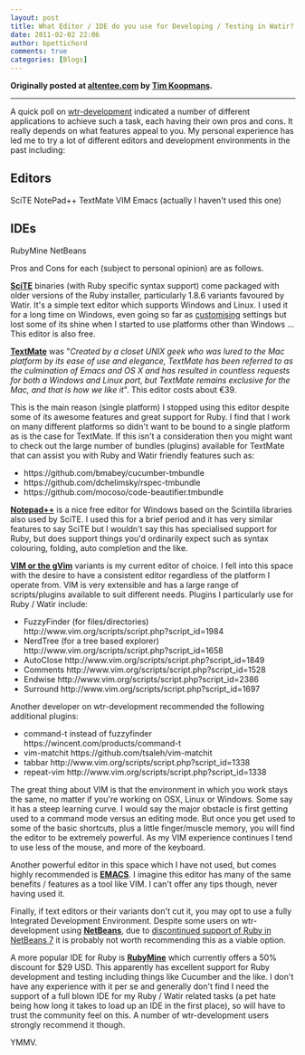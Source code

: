```yaml
---
layout: post
title: What Editor / IDE do you use for Developing / Testing in Watir?
date: 2011-02-02 22:06
author: bpettichord
comments: true
categories: [Blogs]
---
```

<strong>Originally posted at <a href="http://altentee.com/blogs/2011/what-editor-ide-do-you-use-for-developing-testing-in-watir/">altentee.com</a> by <a href="http://twitter.com/#!/90kts">Tim Koopmans</a>.</strong>

<hr />

A quick poll on <a href="http://rubyforge.org/pipermail/wtr-development/2011-January/002865.html">wtr-development</a> indicated a number of different applications to achieve such a task, each having their own pros and cons. It really depends on what features appeal to you. My personal experience has led me to try a lot of different editors and development environments in the past including:
<h2>Editors</h2>
SciTE
NotePad++
TextMate
VIM
Emacs (actually I haven't used this one)
<h2>IDEs</h2>
RubyMine
NetBeans

Pros and Cons for each (subject to personal opinion) are as follows.
<!--more--><strong><a href="http://www.scintilla.org/SciTE.html">SciTE</a></strong> binaries (with Ruby specific syntax support) come packaged with older versions of the Ruby installer, particularly 1.8.6 variants favoured by Watir. It's a simple text editor which supports Windows and Linux. I used it for a long time on Windows, even going so far as <a href="http://altentee.com/blogs/2009/my-favourite-scite-settings/">customising</a> settings but lost some of its shine when I started to use platforms other than Windows … This editor is also free.

<strong><a href="http://macromates.com/">TextMate</a></strong> was "<em>Created by a closet UNIX geek who was lured to the Mac platform by its ease of use and elegance, TextMate has been referred to as the culmination of Emacs and OS X and has resulted in countless requests for both a Windows and Linux port, but TextMate remains exclusive for the Mac, and that is how we like it</em>". This editor costs about €39.

This is the main reason (single platform) I stopped using this editor despite some of its awesome features and great support for Ruby. I find that I work on many different platforms so didn't want to be bound to a single platform as is the case for TextMate. If this isn't a consideration then you might want to check out the large number of bundles (plugins) available for TextMate that can assist you with Ruby and Watir friendly features such as:
<ul>
	<li>https://github.com/bmabey/cucumber-tmbundle</li>
	<li>https://github.com/dchelimsky/rspec-tmbundle</li>
	<li>https://github.com/mocoso/code-beautifier.tmbundle</li>
</ul>
<strong><a href="http://notepad-plus-plus.org/">Notepad++</a></strong> is a nice free editor for Windows based on the Scintilla libraries also used by SciTE. I used this for a brief period and it has very similar features to say SciTE but I wouldn't say this has specialised support for Ruby, but does support things you'd ordinarily expect such as syntax colouring, folding, auto completion and the like.

<strong><a href="http://www.vim.org/">VIM or the gVim</a></strong> variants is my current editor of choice. I fell into this space with the desire to have a consistent editor regardless of the platform I operate from. VIM is very extensible and has a large range of scripts/plugins available to suit different needs. Plugins I particularly use for Ruby / Watir include:
<ul>
	<li>FuzzyFinder (for files/directories) http://www.vim.org/scripts/script.php?script_id=1984</li>
	<li>NerdTree (for a tree based explorer) http://www.vim.org/scripts/script.php?script_id=1658</li>
	<li>AutoClose http://www.vim.org/scripts/script.php?script_id=1849</li>
	<li>Comments http://www.vim.org/scripts/script.php?script_id=1528</li>
	<li>Endwise http://www.vim.org/scripts/script.php?script_id=2386</li>
	<li>Surround http://www.vim.org/scripts/script.php?script_id=1697</li>
</ul>
Another developer on wtr-development recommended the following additional plugins:
<ul>
	<li>command-t instead of fuzzyfinder https://wincent.com/products/command-t</li>
	<li>vim-matchit https://github.com/tsaleh/vim-matchit</li>
	<li>tabbar http://www.vim.org/scripts/script.php?script_id=1338</li>
	<li>repeat-vim http://www.vim.org/scripts/script.php?script_id=1338</li>
</ul>
The great thing about VIM is that the environment in which you work stays the same, no matter if you're working on OSX, Linux or Windows. Some say it has a steep learning curve. I would say the major obstacle is first getting used to a command mode versus an editing mode. But once you get used to some of the basic shortcuts, plus a little finger/muscle memory, you will find the editor to be extremely powerful. As my VIM experience continues I tend to use less of the mouse, and more of the keyboard.

Another powerful editor in this space which I have not used, but comes highly recommended is <strong><a href="http://www.gnu.org/software/emacs/">EMACS</a></strong>. I imagine this editor has many of the same benefits / features as a tool like VIM. I can't offer any tips though, never having used it.

Finally, if text editors or their variants don't cut it, you may opt to use a fully Integrated Development Environment. Despite some users on wtr-development using <strong><a href="http://netbeans.org/">NetBeans</a></strong>, due to <a href="http://www.infoq.com/news/2011/01/ruby-dropped-in-netbeans-7">discontinued support of Ruby in NetBeans 7</a> it is probably not worth recommending this as a viable option.

A more popular IDE for Ruby is <strong><a href="http://www.jetbrains.com/ruby/buy/index.jsp">RubyMine</a></strong> which currently offers a 50% discount for $29 USD. This apparently has excellent support for Ruby development and testing including things like Cucumber and the like. I don't have any experience with it per se and generally don't find I need the support of a full blown IDE for my Ruby / Watir related tasks (a pet hate being how long it takes to load up an IDE in the first place), so will have to trust the community feel on this. A number of wtr-development users strongly recommend it though.

YMMV.
